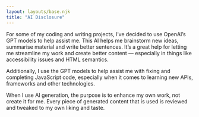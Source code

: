 ```yaml
---
layout: layouts/base.njk
title: "AI Disclosure"
---
```


For some of my coding and writing projects, I’ve decided to use OpenAI’s GPT models to help assist me. This AI helps me brainstorm new ideas, summarise material and write better sentences. It’s a great help for letting me streamline my work and create better content — especially in things like accessibility issues and HTML semantics.

Additionally, I use the GPT models to  help assist me with fixing and completing JavaScript code, especially when it comes to learning new APIs, frameworks and other technologies.

When I use AI generation, the purpose is to enhance my own work, not create it for me. Every piece of generated content that is used is reviewed and tweaked to my own liking and taste.